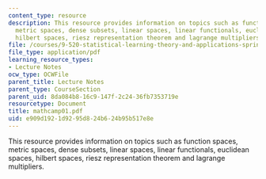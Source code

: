 ```yaml
---
content_type: resource
description: This resource provides information on topics such as function spaces,
  metric spaces, dense subsets, linear spaces, linear functionals, euclidean spaces,
  hilbert spaces, riesz representation theorem and lagrange multipliers.
file: /courses/9-520-statistical-learning-theory-and-applications-spring-2006/e909d1921d9295d824b624b95b517e8e_mathcamp01.pdf
file_type: application/pdf
learning_resource_types:
- Lecture Notes
ocw_type: OCWFile
parent_title: Lecture Notes
parent_type: CourseSection
parent_uid: 8da084b8-16c9-147f-2c24-36fb7353719e
resourcetype: Document
title: mathcamp01.pdf
uid: e909d192-1d92-95d8-24b6-24b95b517e8e
---
```

This resource provides information on topics such as function spaces, metric spaces, dense subsets, linear spaces, linear functionals, euclidean spaces, hilbert spaces, riesz representation theorem and lagrange multipliers.


